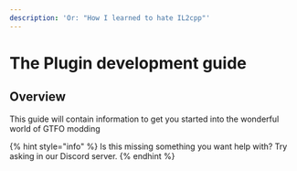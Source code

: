 ```yaml
---
description: 'Or: "How I learned to hate IL2cpp"'
---
```


# The Plugin development guide

## Overview

This guide will contain information to get you started into the wonderful world of GTFO modding

{% hint style="info" %}
Is this missing something you want help with? Try asking in our Discord server.
{% endhint %}